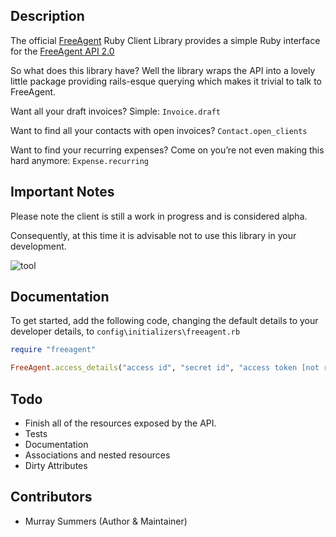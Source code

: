 Description
-----------
The official [FreeAgent](http://www.freeagent.com/) Ruby Client Library provides a simple Ruby interface for the [FreeAgent API 2.0](https://dev.freeagent.com/)

So what does this library have? Well the library wraps the API into a lovely little package providing rails-esque querying which makes it trivial to talk to FreeAgent.

Want all your draft invoices? Simple:
    `Invoice.draft`
 
Want to find all your contacts with open invoices?
    `Contact.open_clients` 

Want to find your recurring expenses? Come on you’re not even making this hard anymore:
    `Expense.recurring`
 
Important Notes
---------------
Please note the client is still a work in progress and is considered alpha.

Consequently, at this time it is advisable not to use this library in your development.

![tool](https://dev.freeagent.com/images/interface/masthead/masthead.png)

## Documentation

To get started, add the following code, changing the default details to your developer details, to `config\initializers\freeagent.rb`

```ruby
require "freeagent"

FreeAgent.access_details("access id", "secret id", "access token [not required]")
```


Todo
--------------------
* Finish all of the resources exposed by the API.
* Tests
* Documentation
* Associations and nested resources
* Dirty Attributes

Contributors
------------
  * Murray Summers (Author & Maintainer)
